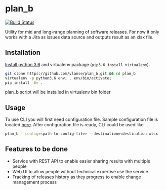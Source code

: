 # plan_b
[![Build Status](https://travis-ci.org/vlanse/plan_b.svg?branch=master)](https://travis-ci.org/vlanse/plan_b)

Utility for mid and long-range planning of software releases. For now it only works with a Jira
as issues data source and outputs result as an xlsx file.

## Installation
[Install python 3.6](https://www.python.org/downloads/) and virtualenv package (`pip3.6 install virtualenv`).

```bash
git clone https://github.com/vlanse/plan_b.git && cd plan_b
virtualenv -p python3.6 env; . env/bin/activate;
pip install -Ue .
```
plan_b script will be installed in virtualenv bin folder

## Usage
To use CLI you will first need configuration file. 
Sample configuration file is located [here](tests/data/config-test.yml).
After configuration file is ready, CLI could be used like
```bash
plan_b --config=<path-to-config-file> --destination=<destination xlsx file path>
```

## Features to be done
* Service with REST API to enable easier sharing results with multiple people
* Web UI to allow people without technical expertise use the service
* Tracking of releases history as they progress to enable change management process
